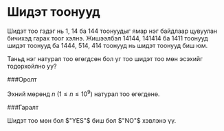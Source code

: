 Шидэт тоонууд
=============

Шидэт тоо гэдэг нь  $1$, $14$ ба $144$ тоонуудыг ямар нэг байдлаар цувуулан бичихэд гарах тоог хэлнэ. Жишээлбэл $14144$, $141414$ ба $1411$ тоонууд шидэт тоонууд ба $1444$, $514$, $414$ тоонууд нь шидэт тоонууд биш юм.

Таньд нэг натурал тоо өгөгдсөн бол уг тоо шидэт тоо мөн эсэхийг тодорхойлно уу?

###Оролт

Эхний мөрөнд $n$ ($1 ≤ n ≤ 10^9$) натурал тоо өгөгдөнө. 

###Гаралт

Шидэт тоо мөн бол $"YES"$ биш бол $"NO"$ хэвлэнэ үү.
